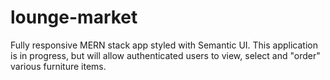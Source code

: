 # lounge-market

Fully responsive MERN stack app styled with Semantic UI. This application is in progress, but will allow authenticated users to view, select and "order" various furniture items.

